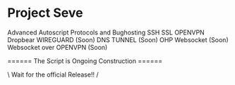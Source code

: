 # Project Seve

Advanced Autoscript Protocols and Bughosting
SSH
SSL
OPENVPN
Dropbear
WIREGUARD (Soon)
DNS TUNNEL (Soon)
OHP
Websocket (Soon)
Websocket over OPENVPN (Soon)

====== The Script is Ongoing Construction ======

\ Wait for the official Release!! /
